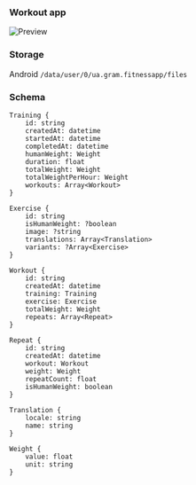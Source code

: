 
### Workout app

![Preview](https://github.com/gram7gram/fitnessapp/blob/master/preview.jpg)

### Storage

Android `/data/user/0/ua.gram.fitnessapp/files`

### Schema

```
Training {
    id: string
    createdAt: datetime
    startedAt: datetime
    completedAt: datetime
    humanWeight: Weight
    duration: float
    totalWeight: Weight
    totalWeightPerHour: Weight
    workouts: Array<Workout>
}
```

```
Exercise {
    id: string
    isHumanWeight: ?boolean
    image: ?string
    translations: Array<Translation>
    variants: ?Array<Exercise>
}
```

```
Workout {
    id: string
    createdAt: datetime
    training: Training
    exercise: Exercise
    totalWeight: Weight
    repeats: Array<Repeat>
}
```

```
Repeat {
    id: string
    createdAt: datetime
    workout: Workout
    weight: Weight
    repeatCount: float
    isHumanWeight: boolean
}
```

```
Translation {
    locale: string
    name: string
}
```

```
Weight {
    value: float
    unit: string
}
```